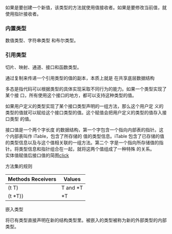 如果是要创建一个新值，该类型的方法就使用值接收者。如果是要修改当前值，就使用指针接收者。

### 内置类型
数值类型、字符串类型 和布尔类型。

### 引用类型
切片、映射、通道、接口和函数类型。

通过复制来传递一个引用类型的值的副本，本质上就是 在共享底层数据结构

多态是指代码可以根据类型的具体实现采取不同行为的能力。如果一个类型实现了某个接 口，所有使用这个接口的地方，都可以支持这种类型的值。

如果用户定义的类型实现了某个接口类型声明的一组方法，那么这个用户定 义的类型的值就可以赋给这个接口类型的值。这个赋值会把用户定义的类型的值存入接口类型 的值。

接口值是一个两个字长度 的数据结构，第一个字包含一个指向内部表的指针。这个内部表叫作 iTable，包含了所存储的 值的类型信息。iTable 包含了已存储的值的类型信息以及与这个值相关联的一组方法。第二个 字是一个指向所存储值的指针。将类型信息和指针组合在一起，就将这两个值组成了一种特殊 的关系。  
实体值赋值后接口值的简图[click](https://www.dropbox.com/s/xd939jmrobkydwp/%E5%B1%8F%E5%B9%95%E6%88%AA%E5%9B%BE%202019-02-26%2018.33.18.png?dl=0)


方法集的规则  

| Methods Receivers | Values |
| ------ | ------ |
| (t T) | T and *T |
| (t *T)) | *T |


嵌入类型  

将已有类型直接声明在新的结构类型里。被嵌入的类型被称为新的外部类型的内部类型。


